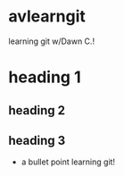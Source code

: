 # avlearngit
learning git w/Dawn C.! 
# heading 1
## heading 2
## heading 3
* a bullet point 
learning git!
